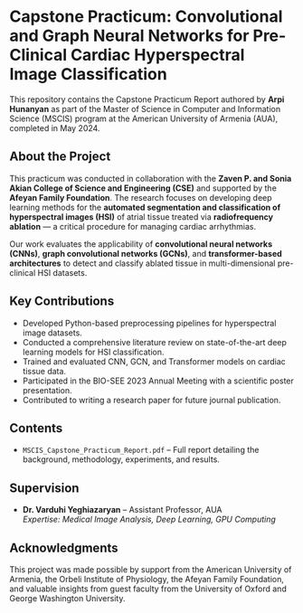 # Capstone Practicum: Convolutional and Graph Neural Networks for Pre-Clinical Cardiac Hyperspectral Image Classification

This repository contains the Capstone Practicum Report authored by **Arpi Hunanyan** as part of the Master of Science in Computer and Information Science (MSCIS) program at the American University of Armenia (AUA), completed in May 2024.

## About the Project

This practicum was conducted in collaboration with the **Zaven P. and Sonia Akian College of Science and Engineering (CSE)** and supported by the **Afeyan Family Foundation**. The research focuses on developing deep learning methods for the **automated segmentation and classification of hyperspectral images (HSI)** of atrial tissue treated via **radiofrequency ablation** — a critical procedure for managing cardiac arrhythmias.

Our work evaluates the applicability of **convolutional neural networks (CNNs)**, **graph convolutional networks (GCNs)**, and **transformer-based architectures** to detect and classify ablated tissue in multi-dimensional pre-clinical HSI datasets.

## Key Contributions

- Developed Python-based preprocessing pipelines for hyperspectral image datasets.
- Conducted a comprehensive literature review on state-of-the-art deep learning models for HSI classification.
- Trained and evaluated CNN, GCN, and Transformer models on cardiac tissue data.
- Participated in the BIO-SEE 2023 Annual Meeting with a scientific poster presentation.
- Contributed to writing a research paper for future journal publication.

## Contents

- `MSCIS_Capstone_Practicum_Report.pdf` – Full report detailing the background, methodology, experiments, and results.

## Supervision

- **Dr. Varduhi Yeghiazaryan** – Assistant Professor, AUA  
  *Expertise: Medical Image Analysis, Deep Learning, GPU Computing*

## Acknowledgments

This project was made possible by support from the American University of Armenia, the Orbeli Institute of Physiology, the Afeyan Family Foundation, and valuable insights from guest faculty from the University of Oxford and George Washington University.
